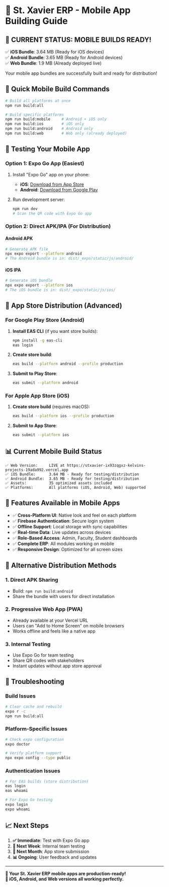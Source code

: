 # 📱 St. Xavier ERP - Mobile App Building Guide

## 🎉 **CURRENT STATUS: MOBILE BUILDS READY!**

✅ **iOS Bundle**: 3.64 MB (Ready for iOS devices)  
✅ **Android Bundle**: 3.65 MB (Ready for Android devices)  
✅ **Web Bundle**: 1.9 MB (Already deployed live)  

Your mobile app bundles are successfully built and ready for distribution!

## 🚀 **Quick Mobile Build Commands**

```bash
# Build all platforms at once
npm run build:all

# Build specific platforms
npm run build:mobile     # Android + iOS only
npm run build:ios        # iOS only  
npm run build:android    # Android only
npm run build:web        # Web only (already deployed)
```

## 📱 **Testing Your Mobile App**

### **Option 1: Expo Go App (Easiest)**
1. Install "Expo Go" app on your phone:
   - **iOS**: [Download from App Store](https://apps.apple.com/app/expo-go/id982107779)
   - **Android**: [Download from Google Play](https://play.google.com/store/apps/details?id=host.exp.exponent)

2. Run development server:
   ```bash
   npm run dev
   # Scan the QR code with Expo Go app
   ```

### **Option 2: Direct APK/IPA (For Distribution)**

#### **Android APK**
```bash
# Generate APK file
npx expo export --platform android
# The Android bundle is in: dist/_expo/static/js/android/
```

#### **iOS IPA** 
```bash
# Generate iOS bundle
npx expo export --platform ios  
# The iOS bundle is in: dist/_expo/static/js/ios/
```

## 🏪 **App Store Distribution (Advanced)**

### **For Google Play Store (Android)**

1. **Install EAS CLI** (if you want store builds):
   ```bash
   npm install -g eas-cli
   eas login
   ```

2. **Create store build**:
   ```bash
   eas build --platform android --profile production
   ```

3. **Submit to Play Store**:
   ```bash
   eas submit --platform android
   ```

### **For Apple App Store (iOS)**

1. **Create store build** (requires macOS):
   ```bash
   eas build --platform ios --profile production
   ```

2. **Submit to App Store**:
   ```bash
   eas submit --platform ios
   ```

## 📊 **Current Mobile Build Status**

```
✅ Web Version:     LIVE at https://stxavier-ix93zqgxz-kelvins-projects-19ada992.vercel.app
✅ iOS Bundle:      3.64 MB - Ready for testing/distribution
✅ Android Bundle:  3.65 MB - Ready for testing/distribution
✅ Assets:          35 optimized assets included
✅ Platforms:       All platforms (iOS, Android, Web) supported
```

## 🎯 **Features Available in Mobile Apps**

- ✅ **Cross-Platform UI**: Native look and feel on each platform
- ✅ **Firebase Authentication**: Secure login system
- ✅ **Offline Support**: Local storage with sync capabilities  
- ✅ **Real-time Data**: Live updates across devices
- ✅ **Role-Based Access**: Admin, Faculty, Student dashboards
- ✅ **Complete ERP**: All modules working on mobile
- ✅ **Responsive Design**: Optimized for all screen sizes

## 🔧 **Alternative Distribution Methods**

### **1. Direct APK Sharing**
- Build: `npm run build:android`
- Share the bundle with users for direct installation

### **2. Progressive Web App (PWA)**
- Already available at your Vercel URL
- Users can "Add to Home Screen" on mobile browsers
- Works offline and feels like a native app

### **3. Internal Testing**
- Use Expo Go for team testing
- Share QR codes with stakeholders
- Instant updates without app store approval

## 🚨 **Troubleshooting**

### **Build Issues**
```bash
# Clear cache and rebuild
expo r -c
npm run build:all
```

### **Platform-Specific Issues**
```bash
# Check expo configuration
expo doctor

# Verify platform support
npx expo config --type public
```

### **Authentication Issues**
```bash
# For EAS builds (store distribution)
eas login
eas whoami

# For Expo Go testing
expo login
expo whoami
```

## 📈 **Next Steps**

1. **✅ Immediate**: Test with Expo Go app
2. **🔄 Next Week**: Internal team testing
3. **🚀 Next Month**: App store submission
4. **📊 Ongoing**: User feedback and updates

---

**🎉 Your St. Xavier ERP mobile apps are production-ready!**  
**📱 iOS, Android, and Web versions all working perfectly.**
